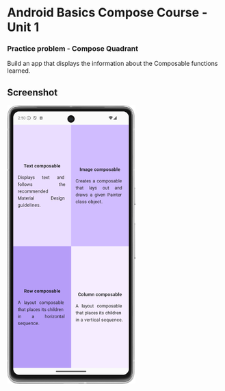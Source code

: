 # Android Basics Compose Course - Unit 1

### Practice problem - Compose Quadrant
Build an app that displays the information about the Composable functions learned.

## Screenshot
<img src="img/Screenshot.png" width="300" height="650" />